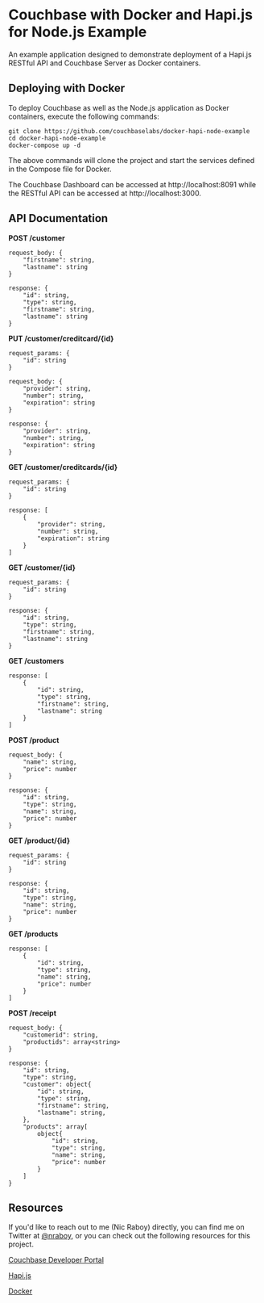 # Couchbase with Docker and Hapi.js for Node.js Example

An example application designed to demonstrate deployment of a Hapi.js RESTful API and Couchbase Server as Docker containers.

## Deploying with Docker

To deploy Couchbase as well as the Node.js application as Docker containers, execute the following commands:

```
git clone https://github.com/couchbaselabs/docker-hapi-node-example
cd docker-hapi-node-example
docker-compose up -d
```

The above commands will clone the project and start the services defined in the Compose file for Docker.

The Couchbase Dashboard can be accessed at http://localhost:8091 while the RESTful API can be accessed at http://localhost:3000.

## API Documentation

**POST /customer**

```
request_body: {
    "firstname": string,
    "lastname": string
}

response: {
    "id": string,
    "type": string,
    "firstname": string,
    "lastname": string
}
```

**PUT /customer/creditcard/{id}**

```
request_params: {
    "id": string
}

request_body: {
    "provider": string,
    "number": string,
    "expiration": string
}

response: {
    "provider": string,
    "number": string,
    "expiration": string
}
```

**GET /customer/creditcards/{id}**

```
request_params: {
    "id": string
}

response: [
    {
        "provider": string,
        "number": string,
        "expiration": string
    }
]
```

**GET /customer/{id}**

```
request_params: {
    "id": string
}

response: {
    "id": string,
    "type": string,
    "firstname": string,
    "lastname": string
}
```

**GET /customers**

```
response: [
    {
        "id": string,
        "type": string,
        "firstname": string,
        "lastname": string
    }
]
```

**POST /product**

```
request_body: {
    "name": string,
    "price": number
}

response: {
    "id": string,
    "type": string,
    "name": string,
    "price": number
}
```

**GET /product/{id}**

```
request_params: {
    "id": string
}

response: {
    "id": string,
    "type": string,
    "name": string,
    "price": number
}
```

**GET /products**

```
response: [
    {
        "id": string,
        "type": string,
        "name": string,
        "price": number
    }
]
```

**POST /receipt**

```
request_body: {
    "customerid": string,
    "productids": array<string>
}

response: {
    "id": string,
    "type": string,
    "customer": object{
        "id": string,
        "type": string,
        "firstname": string,
        "lastname": string,
    },
    "products": array[
        object{
            "id": string,
            "type": string,
            "name": string,
            "price": number
        }
    ]
}
```

## Resources

If you'd like to reach out to me (Nic Raboy) directly, you can find me on Twitter at [@nraboy](https://www.twitter.com/nraboy), or you can check out the following resources for this project.

[Couchbase Developer Portal](https://developer.couchbase.com)

[Hapi.js](https://hapijs.com)

[Docker](https://www.docker.com)

